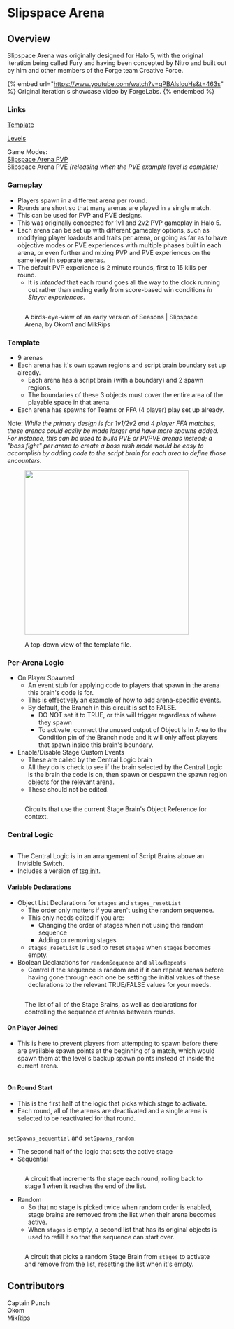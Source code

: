 # Slipspace Arena

## Overview

Slipspace Arena was originally designed for Halo 5, with the original iteration being called Fury and having been concepted by Nitro and built out by him and other members of the Forge team Creative Force.&#x20;

{% embed url="https://www.youtube.com/watch?v=gPBAlsIouHs&t=463s" %}
Original iteration's showcase video by ForgeLabs.
{% endembed %}

### Links

[Template](https://www.halowaypoint.com/halo-infinite/ugc/maps/742ed0ca-4c61-4bc2-82fb-65dab77301ec)

[Levels](https://www.halowaypoint.com/halo-infinite/ugc/browse?page=1\&tags=tsg-slipspace-arena)

Game Modes:\
[Slipspace Arena PVP](https://www.halowaypoint.com/halo-infinite/ugc/modes/6460926b-cc23-4c6d-b5bb-b6073e067640)\
Slipspace Arena PVE _(releasing when the PVE example level is complete)_

### Gameplay

* Players spawn in a different arena per round.
* Rounds are short so that many arenas are played in a single match.
* This can be used for PVP and PVE designs.
* This was originally concepted for 1v1 and 2v2 PVP gameplay in Halo 5.
* Each arena can be set up with different gameplay options, such as modifying player loadouts and traits per arena, or going as far as to have objective modes or PVE experiences with multiple phases built in each arena, or even further and mixing PVP and PVE experiences on the same level in separate arenas.
* The default PVP experience is 2 minute rounds, first to 15 kills per round.
  * It is _intended_ that each round goes all the way to the clock running out rather than ending early from score-based win conditions _in Slayer experiences_.

<figure><img src="../../.gitbook/assets/tsg-slipspace-arena-seasons-birds-eye.png" alt=""><figcaption><p>A birds-eye-view of an early version of Seasons | Slipspace Arena, by Okom1 and MikRips</p></figcaption></figure>

### Template

* 9 arenas
* Each arena has it's own spawn regions and script brain boundary set up already.
  * Each arena has a script brain (with a boundary) and 2 spawn regions.
  * The boundaries of these 3 objects must cover the entire area of the playable space in that arena.
* Each arena has spawns for Teams or FFA (4 player) play set up already.

Note: _While the primary design is for 1v1/2v2 and 4 player FFA matches, these arenas could easily be made larger and have more spawns added. For instance, this can be used to build PVE or PVPVE arenas instead; a "boss fight" per arena to create a boss rush mode would be easy to accomplish by adding code to the script brain for each area to define those encounters._

<figure><img src="../../.gitbook/assets/tsg-slipspace-arena-template.png" alt="" width="375"><figcaption><p>A top-down view of the template file.</p></figcaption></figure>

### Per-Arena Logic

* On Player Spawned
  * An event stub for applying code to players that spawn in the arena this brain's code is for.
  * This is effectively an example of how to add arena-specific events.
  * By default, the Branch in this circuit is set to FALSE.
    * DO NOT set it to TRUE, or this will trigger regardless of where they spawn
    * To activate, connect the unused output of Object Is In Area to the Condition pin of the Branch node and it will only affect players that spawn inside this brain's boundary.
* Enable/Disable Stage Custom Events
  * These are called by the Central Logic brain
  * All they do is check to see if the brain selected by the Central Logic is the brain the code is on, then spawn or despawn the spawn region objects for the relevant arena.
  * These should not be edited.

<figure><img src="../../.gitbook/assets/tsg-slipspace-arena-on-player-spawned.png" alt=""><figcaption><p>Circuits that use the current Stage Brain's Object Reference for context.</p></figcaption></figure>

### Central Logic

<figure><img src="../../.gitbook/assets/tsg-slipspace-arena-central-logic-brains.png" alt=""><figcaption></figcaption></figure>

* The Central Logic is in an arrangement of Script Brains above an Invisible Switch.
* Includes a version of [tsg init](tsg-init.md).

#### Variable Declarations

* Object List Declarations for `stages` and `stages_resetList`
  * The order only matters if you aren't using the random sequence.
  * This only needs edited if you are:
    * Changing the order of stages when not using the random sequence
    * Adding or removing stages
  * `stages_resetList` is used to reset `stages` when `stages` becomes empty.&#x20;
* Boolean Declarations for `randomSequence` and `allowRepeats`
  * Control if the sequence is random and if it can repeat arenas before having gone through each one be setting the initial values of these declarations to the relevant TRUE/FALSE values for your needs.

<figure><img src="../../.gitbook/assets/tsg-slipspace-arena-variables.png" alt=""><figcaption><p>The list of all of the Stage Brains, as well as declarations for controlling the sequence of arenas between rounds.</p></figcaption></figure>

#### On Player Joined

* This is here to prevent players from attempting to spawn before there are available spawn points at the beginning of a match, which would spawn them at the level's backup spawn points instead of inside the current arena.

<figure><img src="../../.gitbook/assets/tsg-slipspace-arena-on-player-joined.png" alt=""><figcaption></figcaption></figure>

#### On Round Start

* This is the first half of the logic that picks which stage to activate.
* Each round, all of the arenas are deactivated and a single arena is selected to be reactivated for that round.

<figure><img src="../../.gitbook/assets/tsg-slipspace-arena-on-round-start.png" alt=""><figcaption></figcaption></figure>

`setSpawns_sequential` and `setSpawns_random`

* The second half of the logic that sets the active stage
* Sequential

<figure><img src="../../.gitbook/assets/tsg-slipspace-arena-sequential.png" alt=""><figcaption><p>A circuit that increments the stage each round, rolling back to stage 1 when it reaches the end of the list.</p></figcaption></figure>

* Random
  * So that no stage is picked twice when random order is enabled, stage brains are removed from the list when their arena becomes active.
  * When `stages` is empty, a second list that has its original objects is used to refill it so that the sequence can start over.

<figure><img src="../../.gitbook/assets/tsg-slipspace-arena-random.png" alt=""><figcaption><p>A circuit that picks a random Stage Brain from <code>stages</code> to activate and remove from the list, resetting the list when it's empty.</p></figcaption></figure>

## Contributors

Captain Punch\
Okom\
MikRips
